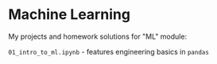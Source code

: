 # Machine Learning 

My projects and homework solutions for "ML" module:

`01_intro_to_ml.ipynb` - features engineering basics in `pandas`   
